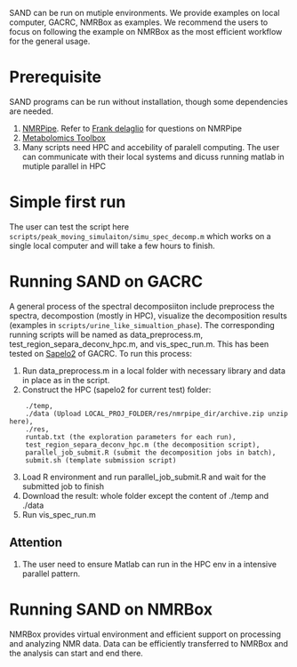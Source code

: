 SAND can be run on mutiple environments. We provide examples on local computer, GACRC, NMRBox as examples. We recommend the users to focus on following the example on NMRBox as the most efficient workflow for the general usage.

# Prerequisite

SAND programs can be run without installation, though some dependencies are needed.
1. [NMRPipe](https://www.ibbr.umd.edu/nmrpipe/install.html). Refer to [Frank delaglio](frank.delaglio@nist.gov) for questions on NMRPipe
2. [Metabolomics Toolbox](https://github.com/artedison/Edison_Lab_Shared_Metabolomics_UGA)
3. Many scripts need HPC and accebility of paralell computing. The user can communicate with their local systems and dicuss running matlab in mutiple parallel in HPC

# Simple first run

The user can test the script here `scripts/peak_moving_simulaiton/simu_spec_decomp.m` which works on a single local computer and will take a few hours to finish.

# Running SAND on GACRC

A general process of the spectral decomposiiton include preprocess the spectra, decompostion (mostly in HPC), visualize the decomposition results (examples in `scripts/urine_like_simualtion_phase`). The corresponding running scripts will be named as data_preprocess.m, test_region_separa_deconv_hpc.m, and vis_spec_run.m. This has been tested on [Sapelo2](https://wiki.gacrc.uga.edu/wiki/Running_Jobs_on_Sapelo2) of GACRC. To run this process:

1. Run data_preprocess.m in a local folder with necessary library and data in place as in the script.
2. Construct the HPC (sapelo2 for current test) folder:
```
    ./temp,
    ./data (Upload LOCAL_PROJ_FOLDER/res/nmrpipe_dir/archive.zip unzip here),
    ./res,
    runtab.txt (the exploration parameters for each run),
    test_region_separa_deconv_hpc.m (the decomposition script),
    parallel_job_submit.R (submit the decomposition jobs in batch),
    submit.sh (template submission script)
```
3. Load R environment and run parallel_job_submit.R and wait for the submitted job to finish
4. Download the result: whole folder except the content of ./temp and ./data
5. Run vis_spec_run.m

## Attention

1. The user need to ensure Matlab can run in the HPC env in a intensive parallel pattern.

# Running SAND on NMRBox

NMRBox provides virtual environment and efficient support on processing and analyzing NMR data. Data can be efficiently transferred to NMRBox and the analysis can start and end there.
